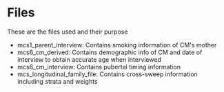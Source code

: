 # Files

These are the files used and their purpose

* mcs1_parent_interview: Contains smoking information of CM's mother
* mcs6_cm_derived: Contains demographic info of CM and date of interview to obtain accurate age when interviewed
* mcs6_cm_interview: Contains pubertal timing information
* mcs_longitudinal_family_file: Contains cross-sweep information including strata and weights